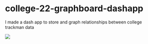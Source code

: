# college-22-graphboard-dashapp
I made a dash app to store and graph relationships between college trackman data


<img src="https://pbs.twimg.com/media/FXldj6KUIAAap34?format=jpg&name=4096x4096"/>
